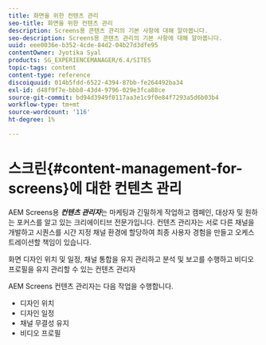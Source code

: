 ```yaml
---
title: 화면을 위한 컨텐츠 관리
seo-title: 화면을 위한 컨텐츠 관리
description: Screens용 콘텐츠 관리의 기본 사항에 대해 알아봅니다.
seo-description: Screens용 콘텐츠 관리의 기본 사항에 대해 알아봅니다.
uuid: eee0036e-b352-4cde-84d2-04b27d3dfe95
contentOwner: Jyotika Syal
products: SG_EXPERIENCEMANAGER/6.4/SITES
topic-tags: content
content-type: reference
discoiquuid: 014b5fdd-6522-4394-87bb-fe264492ba34
exl-id: d48f9f7e-bbb8-43d4-9796-029e3fca88ce
source-git-commit: bd94d3949f0117aa3e1c9f0e84f7293a5d6b03b4
workflow-type: tm+mt
source-wordcount: '116'
ht-degree: 1%

---
```


# 스크린{#content-management-for-screens}에 대한 컨텐츠 관리

AEM Screens용 ***컨텐츠 관리자***&#x200B;는 마케팅과 긴밀하게 작업하고 캠페인, 대상자 및 원하는 포커스를 알고 있는 크리에이티브 전문가입니다. 컨텐츠 관리자는 서로 다른 채널을 개발하고 시퀀스를 시간 지정 채널 환경에 할당하여 최종 사용자 경험을 만들고 오케스트레이션할 책임이 있습니다.

화면 디자인 위치 및 일정, 채널 통합을 유지 관리하고 분석 및 보고를 수행하고 비디오 프로필을 유지 관리할 수 있는 컨텐츠 관리자

AEM Screens 컨텐츠 관리자는 다음 작업을 수행합니다.

* 디자인 위치
* 디자인 일정
* 채널 무결성 유지
* 비디오 프로필
